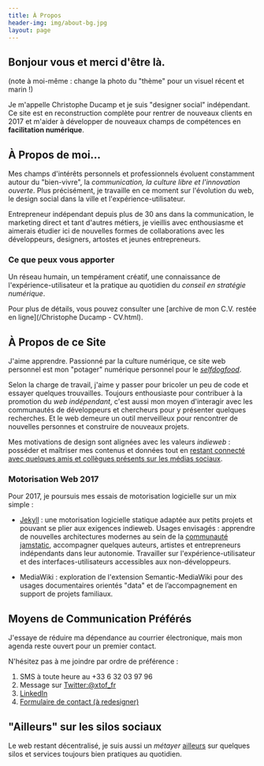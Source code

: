 ```yaml
---
title: À Propos
header-img: img/about-bg.jpg
layout: page
---
```


## Bonjour vous et merci d'être là. 

(note à moi-même : change la photo du "thème" pour un visuel récent et marin !)

Je m'appelle Christophe Ducamp et je suis "designer social" indépendant. Ce site est en reconstruction complète pour rentrer de nouveaux clients en 2017 et m'aider à développer de nouveaux champs de compétences en **facilitation numérique**.

## À Propos de moi... 

Mes champs d'intérêts personnels et professionnels évoluent constamment autour du "bien-vivre", la _communication, la culture libre et l'innovation ouverte_. Plus précisément, je travaille en ce moment sur l'évolution du web, le design social dans la ville et l'expérience-utilisateur.
 
Entrepreneur indépendant depuis plus de 30 ans dans la communication, le marketing direct et tant d'autres métiers, je vieillis avec enthousiasme et aimerais étudier ici de nouvelles formes de collaborations avec les développeurs, designers, artostes et jeunes entrepreneurs. 

### Ce que peux vous apporter 

Un réseau humain, un tempérament créatif, une connaissance de l'expérience-utilisateur et la pratique au quotidien du _conseil en stratégie numérique_. 

Pour plus de détails, vous pouvez consulter une [archive de mon C.V. restée en ligne](/Christophe Ducamp - CV.html).

## À Propos de ce Site

J'aime apprendre. Passionné par la culture numérique, ce site web personnel est mon "potager" numérique personnel pour le *[selfdogfood](http://indiewebcamp.com/selfdogfood-fr)*. 

Selon la charge de travail, j'aime y passer pour bricoler un peu de code et essayer quelques trouvailles. Toujours enthousiaste pour contribuer à la promotion du _web indépendant_, 
c'est aussi mon moyen d'interagir avec les communautés de développeurs et chercheurs pour y présenter quelques recherches. Et le web demeure un outil merveilleux pour rencontrer de nouvelles personnes et construire de nouveaux projets.

Mes motivations de design sont alignées avec les valeurs _indieweb_ : posséder et maîtriser mes contenus et données tout en [restant connecté avec quelques amis et collègues présents sur les médias sociaux](http://indiewebcamp.com/POSSE).

### Motorisation Web 2017

Pour 2017, je poursuis mes essais de motorisation logicielle sur un mix simple :

- [Jekyll](http://jekyllrb.com/) : une motorisation logicielle statique adaptée aux petits projets et pouvant se plier aux exigences indieweb. Usages envisagés : apprendre de nouvelles architectures modernes au sein de la [communauté jamstatic](https://jamstatic.fr), accompagner quelques auteurs, artistes et entrepreneurs indépendants dans leur autonomie. Travailler sur l'expérience-utilisateur et des interfaces-utilisateurs accessibles aux non-développeurs.

- MediaWiki : exploration de l'extension Semantic-MediaWiki pour des usages documentaires orientés "data" et de l’accompagnement en support de projets familiaux.

## Moyens de Communication Préférés

J'essaye de réduire ma dépendance au courrier électronique, mais mon agenda reste ouvert pour un premier contact. 

N'hésitez pas à me joindre par ordre de préférence :  

1. SMS à toute heure au +33 6 32 03 97 96
2. Message sur [Twitter:@xtof_fr](http://twitter.com/xtof_fr)
3. <span class="h-card" rel="me">[LinkedIn](https://www.linkedin.com/in/christopheducamp)</span>
5. [Formulaire de contact (à redesigner)](/contact) 

## "Ailleurs" sur les silos sociaux

Le web restant décentralisé, je suis aussi un _métayer_ [ailleurs](/ailleurs/) sur quelques silos et services toujours bien pratiques au quotidien. 
